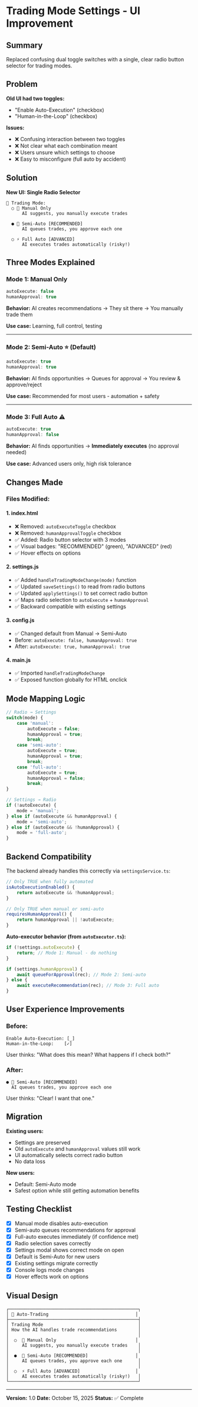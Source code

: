 # Trading Mode Settings - UI Improvement

## Summary
Replaced confusing dual toggle switches with a single, clear radio button selector for trading modes.

## Problem
**Old UI had two toggles:**
- "Enable Auto-Execution" (checkbox)
- "Human-in-the-Loop" (checkbox)

**Issues:**
- ❌ Confusing interaction between two toggles
- ❌ Not clear what each combination meant
- ❌ Users unsure which settings to choose
- ❌ Easy to misconfigure (full auto by accident)

## Solution

**New UI: Single Radio Selector**
```
🤖 Trading Mode:
  ○ 👤 Manual Only
      AI suggests, you manually execute trades
  
  ● 🔔 Semi-Auto [RECOMMENDED]
      AI queues trades, you approve each one
  
  ○ ⚡ Full Auto [ADVANCED]
      AI executes trades automatically (risky!)
```

## Three Modes Explained

### **Mode 1: Manual Only**
```javascript
autoExecute: false
humanApproval: true
```
**Behavior:** AI creates recommendations → They sit there → You manually trade them

**Use case:** Learning, full control, testing

---

### **Mode 2: Semi-Auto** ⭐ (Default)
```javascript
autoExecute: true
humanApproval: true
```
**Behavior:** AI finds opportunities → Queues for approval → You review & approve/reject

**Use case:** Recommended for most users - automation + safety

---

### **Mode 3: Full Auto** ⚠️
```javascript
autoExecute: true
humanApproval: false
```
**Behavior:** AI finds opportunities → **Immediately executes** (no approval needed)

**Use case:** Advanced users only, high risk tolerance

## Changes Made

### **Files Modified:**

#### **1. index.html**
- ❌ Removed: `autoExecuteToggle` checkbox
- ❌ Removed: `humanApprovalToggle` checkbox
- ✅ Added: Radio button selector with 3 modes
- ✅ Visual badges: "RECOMMENDED" (green), "ADVANCED" (red)
- ✅ Hover effects on options

#### **2. settings.js**
- ✅ Added `handleTradingModeChange(mode)` function
- ✅ Updated `saveSettings()` to read from radio buttons
- ✅ Updated `applySettings()` to set correct radio button
- ✅ Maps radio selection to `autoExecute` + `humanApproval`
- ✅ Backward compatible with existing settings

#### **3. config.js**
- ✅ Changed default from Manual → Semi-Auto
- Before: `autoExecute: false, humanApproval: true`
- After: `autoExecute: true, humanApproval: true`

#### **4. main.js**
- ✅ Imported `handleTradingModeChange`
- ✅ Exposed function globally for HTML onclick

## Mode Mapping Logic

```javascript
// Radio → Settings
switch(mode) {
    case 'manual':
        autoExecute = false;
        humanApproval = true;
        break;
    case 'semi-auto':
        autoExecute = true;
        humanApproval = true;
        break;
    case 'full-auto':
        autoExecute = true;
        humanApproval = false;
        break;
}

// Settings → Radio
if (!autoExecute) {
    mode = 'manual';
} else if (autoExecute && humanApproval) {
    mode = 'semi-auto';
} else if (autoExecute && !humanApproval) {
    mode = 'full-auto';
}
```

## Backend Compatibility

The backend already handles this correctly via `settingsService.ts`:

```typescript
// Only TRUE when fully automated
isAutoExecutionEnabled() {
    return autoExecute && !humanApproval;
}

// Only TRUE when manual or semi-auto
requiresHumanApproval() {
    return humanApproval || !autoExecute;
}
```

**Auto-executor behavior (from `autoExecutor.ts`):**
```typescript
if (!settings.autoExecute) {
    return; // Mode 1: Manual - do nothing
}

if (settings.humanApproval) {
    await queueForApproval(rec); // Mode 2: Semi-auto
} else {
    await executeRecommendation(rec); // Mode 3: Full auto
}
```

## User Experience Improvements

### **Before:**
```
Enable Auto-Execution: [_]
Human-in-the-Loop:    [✓]
```
User thinks: "What does this mean? What happens if I check both?"

### **After:**
```
● 🔔 Semi-Auto [RECOMMENDED]
  AI queues trades, you approve each one
```
User thinks: "Clear! I want that one."

## Migration

**Existing users:**
- Settings are preserved
- Old `autoExecute` and `humanApproval` values still work
- UI automatically selects correct radio button
- No data loss

**New users:**
- Default: Semi-Auto mode
- Safest option while still getting automation benefits

## Testing Checklist

- [x] Manual mode disables auto-execution
- [x] Semi-auto queues recommendations for approval
- [x] Full-auto executes immediately (if confidence met)
- [x] Radio selection saves correctly
- [x] Settings modal shows correct mode on open
- [x] Default is Semi-Auto for new users
- [x] Existing settings migrate correctly
- [x] Console logs mode changes
- [x] Hover effects work on options

## Visual Design

```
┌─────────────────────────────────────────────────┐
│ 🤖 Auto-Trading                                 │
├─────────────────────────────────────────────────┤
│ Trading Mode                                    │
│ How the AI handles trade recommendations        │
│                                                 │
│  ○  👤 Manual Only                              │
│     AI suggests, you manually execute trades    │
│                                                 │
│  ●  🔔 Semi-Auto [RECOMMENDED]                  │
│     AI queues trades, you approve each one      │
│                                                 │
│  ○  ⚡ Full Auto [ADVANCED]                     │
│     AI executes trades automatically (risky!)   │
└─────────────────────────────────────────────────┘
```

---

**Version:** 1.0
**Date:** October 15, 2025
**Status:** ✅ Complete
